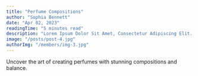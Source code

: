 ```yaml
---
title: "Perfume Compositions"
author: "Sophia Bennett"
date: "Apr 02, 2023"
readingTime: "5 minutes read"
description: "Lorem Ipsum Dolor Sit Amet, Consectetur Adipiscing Elit. Praesent A Nisi Nec Lectus Interdum Porttitor."
image: "/posts/post-4.jpg"
authorImg: "/members/img-3.jpg"
---
```


Uncover the art of creating perfumes with stunning compositions and balance.